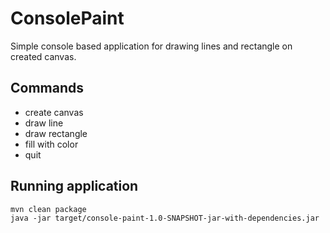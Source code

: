 # ConsolePaint

Simple console based application for drawing lines and rectangle on created canvas.

## Commands

* create canvas
* draw line
* draw rectangle
* fill with color
* quit

## Running application

    mvn clean package
    java -jar target/console-paint-1.0-SNAPSHOT-jar-with-dependencies.jar
